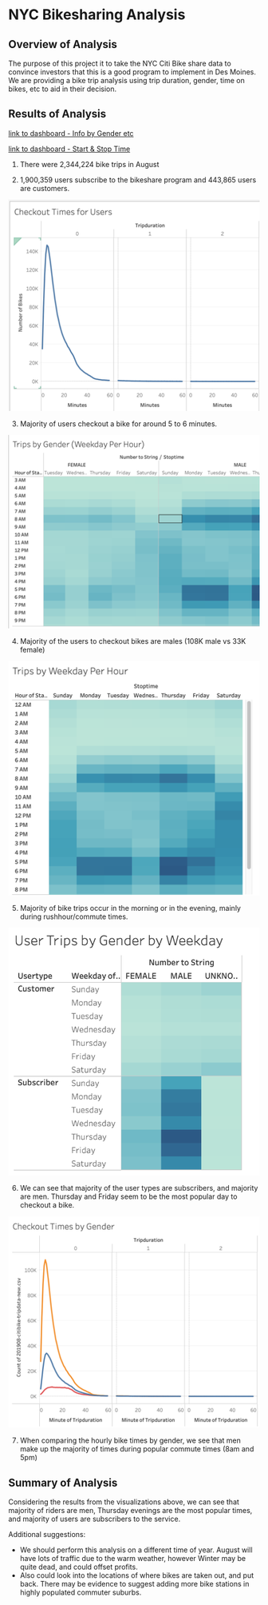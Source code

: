 # NYC Bikesharing Analysis

## Overview of Analysis

The purpose of this project it to take the NYC Citi Bike share data to convince investors that this is a good program to implement in Des Moines. We are providing a bike trip analysis using trip duration, gender, time on bikes, etc to aid in their decision. 

## Results of Analysis

[link to dashboard - Info by Gender etc](https://public.tableau.com/app/profile/rachel5588/viz/NYCCitiBikeAnalysis-Deliverable/UserTripsbyGenderbyWeekday?publish=yes)

[link to dashboard - Start & Stop Time](https://public.tableau.com/app/profile/rachel5588/viz/NYCCitiBikes_16274871634820/NYCStory?publish=yes)

1) There were 2,344,224 bike trips in August 

2) 1,900,359 users subscribe to the bikeshare program and 443,865 users are customers.

![image_name](images/Checkout_Times_Useres.png)

3) Majority of users checkout a bike for around 5 to 6 minutes. 

![image_name](images/Trips_Weekday_Gender.png)

4) Majority of the users to checkout bikes are males (108K male vs 33K female)

![image_name](images/Trips_Weekday_Hour.png)

5) Majority of bike trips occur in the morning or in the evening, mainly during rushhour/commute times. 

![image_name](images/UserTrips_Gender.png)

6) We can see that majority of the user types are subscribers, and majority are men. Thursday and Friday seem to be the most popular day to checkout a bike. 

![image_name](images/Checkout_Times_Gender.png)

7) When comparing the hourly bike times by gender, we see that men make up the majority of times during popular commute times (8am and 5pm)

## Summary of Analysis

Considering the results from the visualizations above, we can see that majority of riders are men, Thursday evenings are the most popular times, and majority of users are subscribers to the service. 

Additional suggestions: 
- We should perform this analysis on a different time of year. August will have lots of traffic due to the warm weather, however Winter may be quite dead, and could offset profits. 
- Also could look into the locations of where bikes are taken out, and put back. There may be evidence to suggest adding more bike stations in highly populated commuter suburbs. 




